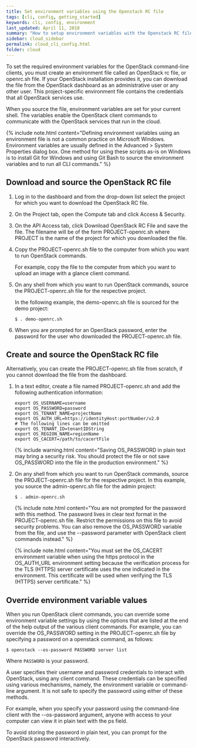 ```yaml
---
title: Set environment variables using the Openstack RC file
tags: [cli, config, getting_started]
keywords: cli, config, environment
last_updated: April 11, 2018
summary: "How to setup environment variables with the Openstack RC file"
sidebar: cloud_sidebar
permalink: cloud_cli_config.html
folder: cloud
---
```


To set the required environment variables for the OpenStack command-line clients, you must create an environment file called an OpenStack rc file, or openrc.sh file. If your OpenStack installation provides it, you can download the file from the OpenStack dashboard as an administrative user or any other user. This project-specific environment file contains the credentials that all OpenStack services use.

When you source the file, environment variables are set for your current shell. The variables enable the OpenStack client commands to communicate with the OpenStack services that run in the cloud.

{% include note.html content="Defining environment variables using an environment file is not a common practice on Microsoft Windows. Environment variables are usually defined in the Advanced > System Properties dialog box. One method for using these scripts as-is on Windows is to install Git for Windows and using Git Bash to source the environment variables and to run all CLI commands." %}

## Download and source the OpenStack RC file
1. Log in to the dashboard and from the drop-down list select the project for which you want to download the OpenStack RC file.

1. On the Project tab, open the Compute tab and click Access & Security.

1. On the API Access tab, click Download OpenStack RC File and save the file. The filename will be of the form PROJECT-openrc.sh where PROJECT is the name of the project for which you downloaded the file.

1. Copy the PROJECT-openrc.sh file to the computer from which you want to run OpenStack commands.

   For example, copy the file to the computer from which you want to upload an image with a glance client command.

1. On any shell from which you want to run OpenStack commands, source the PROJECT-openrc.sh file for the respective project.

   In the following example, the demo-openrc.sh file is sourced for the demo project:

   ```
   $ . demo-openrc.sh
   ```

1. When you are prompted for an OpenStack password, enter the password for the user who downloaded the PROJECT-openrc.sh file.

## Create and source the OpenStack RC file
Alternatively, you can create the PROJECT-openrc.sh file from scratch, if you cannot download the file from the dashboard.

1. In a text editor, create a file named PROJECT-openrc.sh and add the following authentication information:

   ```
   export OS_USERNAME=username
   export OS_PASSWORD=password
   export OS_TENANT_NAME=projectName
   export OS_AUTH_URL=https://identityHost:portNumber/v2.0
   # The following lines can be omitted
   export OS_TENANT_ID=tenantIDString
   export OS_REGION_NAME=regionName
   export OS_CACERT=/path/to/cacertFile
   ```

   {% include warning.html content="Saving OS_PASSWORD in plain text may bring a security risk. You should protect the file or not save OS_PASSWORD into the file in the production environment." %}

1. On any shell from which you want to run OpenStack commands, source the PROJECT-openrc.sh file for the respective project. In this example, you source the admin-openrc.sh file for the admin project:

   ```
   $ . admin-openrc.sh
   ```

   {% include note.html content="You are not prompted for the password with this method. The password lives in clear text format in the PROJECT-openrc.sh file. Restrict the permissions on this file to avoid security problems. You can also remove the OS_PASSWORD variable from the file, and use the --password parameter with OpenStack client commands instead." %}

   {% include note.html content="You must set the OS_CACERT environment variable when using the https protocol in the OS_AUTH_URL environment setting because the verification process for the TLS (HTTPS) server certificate uses the one indicated in the environment. This certificate will be used when verifying the TLS (HTTPS) server certificate." %}

## Override environment variable values
When you run OpenStack client commands, you can override some environment variable settings by using the options that are listed at the end of the help output of the various client commands. For example, you can override the OS_PASSWORD setting in the PROJECT-openrc.sh file by specifying a password on a openstack command, as follows:

```
$ openstack --os-password PASSWORD server list
```

Where ```PASSWORD``` is your password.

A user specifies their username and password credentials to interact with OpenStack, using any client command. These credentials can be specified using various mechanisms, namely, the environment variable or command-line argument. It is not safe to specify the password using either of these methods.

For example, when you specify your password using the command-line client with the --os-password argument, anyone with access to your computer can view it in plain text with the ps field.

To avoid storing the password in plain text, you can prompt for the OpenStack password interactively.

